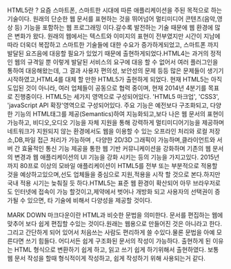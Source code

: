 HTML5란 ? 요즘 스마트폰, 스마트한 시대에 따른 애플리케이션을 주된 목적으로 하는 기술이다. 원래의 단순한 웹 문서를 표현하는 것을 뛰어넘어 멀티미디어 콘텐츠(음악,영상 등) 기능을 포함하는 웹 프로그래밍 이다.갈수록 발전하는 기술 때문에 웹 환경에 많은 변화가 왔다. 원래의 웹에서는 텍스트와 이미지의 표현이 전부였지만 시간이 지남에 따라 더욱더 복잡하고 스마트한 기술들에 대한 수요가 증가하게되었고, 스마트폰 까지 발달된 요즈음에 대응할 필요가 있었기 때문에 출현하게되었다.HTML4는 과거의 정적인 웹의 규격일 뿐 이렇게 발달된 서비스의 요구에 대응 할 수 없어서 여러 플러그인을 통하여 대응해왔는데, 그 결과 사용자 편의성, 보안성의 문제 등등 많은 문제들이 생기기 시작하였고,HTML4를 대체 할 만한 HTML5가 출현하게 되었다.
 현재 HTML5는 아직 도입된 것이 아니라, 여러 업체들이 공동으로 협력 중이며, 현재 2014년 4분기를 목표로 진행중이다.
 HTML5는 세가지 영역으로 구성되어있다. 'HTML5 마크업', 'CSS3', 'javaScript API 확장'영역으로 구성되어있다. 주요 기능은 예전보다 구조화되고, 다양한 기능의 HTML태그를 제공(Semantics)하여 지능화되고,보다 나은 웹 문서의 표현이 가능하고, 비디오,오디오 기능을 자체 지원을 통해 강력하게 멀티미디어기능을 제공하며 네트워크가 지원되지 않는 환경에서도 웹을 이용할 수 있는 오프라인 처리와 로컬 저장소,DB,파일 접근 처리가 가능하며 , 다양한 2D/3D 그래픽이 가능하며,클라이언트와 서버 간 효율적인 통신 기능 제공을 통한 웹 기반 커뮤니케이션을 강화하며 기존의 웹 문서의 변경과 웹 애플리케이션의 UI 기능을 강화 시키는 등의 기능을 가지고있다. 2015년까지 80프로 이상의 모바일 애플리케이션이 HTML5를 전부 또는 부분적으로 적용할 것을 예상하고있으며,선도 업체들을 중심으로 지원,적용을 시작 할 것으로 본다.하지만 국내 적용 시기는 늦춰질 듯 하다.HTML5는 표준 웹 환경이 확산되어 아무 브라우저로도 인터넷에 접속이 가능 할것이고,제약에서 벗어나 개방화 되고 사용자의 선택권이 증가될 수 있으면, 타 기술에 비해서 다양성을 제공할 것이다.

MARK DOWN
마크다운이란 HTML과 비슷한 문법을 의미한다. 문서를 편집하는 웹에 맞추어 보다 쉽게 편집할 수있는 것이다.원래는 웹용으로 만들어진 것은 아니라고 한다. 그리고 간단하게 되어 있어서 처음쓰는 사람도 편리하게 쓸 수있다.물론 문법을 아예 모른다면 쓰기 힘들다.
어디서든 쉽게 구조화된 문서의 작성이 가능하다. 출현하게 된 이유는 HTML 형식으로 변환하기 쉽게 하고, 읽고 쓰기 쉽게 하기위해서 출현하였다. 보통 웹 문서 작성을 할때 형식적이게 작성하고, 쉽게 작성하기 위해 사용되는거 같다.
